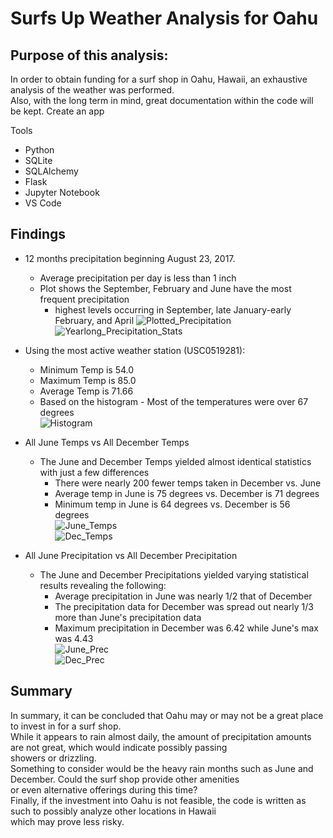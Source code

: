 # Surfs Up Weather Analysis for Oahu  

## Purpose of this analysis:  

In order to obtain funding for a surf shop in Oahu, Hawaii, an exhaustive analysis of the weather was performed.  
Also, with the long term in mind, great documentation within the code will be kept. Create an app   

Tools
- Python  
- SQLite  
- SQLAlchemy  
- Flask  
- Jupyter Notebook  
- VS Code  


## Findings  
- 12 months precipitation beginning August 23, 2017.  
	- Average precipitation per day is less than 1 inch  
	- Plot shows the September, February and June have the most frequent precipitation  
		- highest levels occurring in September, late January-early February, and April
![Plotted_Precipitation](https://user-images.githubusercontent.com/83401820/131230840-f8b98ec8-0408-42ae-a5a9-2feafba39aeb.png)  
![Yearlong_Precipitation_Stats](https://user-images.githubusercontent.com/83401820/131230841-02d7da00-3e5d-4eeb-a59e-a55064509232.png)  

- Using the most active weather station (USC0519281):  
	- Minimum Temp is 54.0  
	- Maximum Temp is 85.0  
	- Average Temp is 71.66  
	- Based on the histogram - Most of the temperatures were over 67 degrees  
![Histogram](https://user-images.githubusercontent.com/83401820/131230844-c6597da9-9ec0-4c21-8d8e-535513fad1df.png)  

- All June Temps vs All December Temps  
	- The June and December Temps yielded almost identical statistics with just a few differences  
		- There were nearly 200 fewer temps taken in December vs. June  
		- Average temp in June is 75 degrees vs. December is 71 degrees  
		- Minimum temp in June is 64 degrees vs. December is 56 degrees  
![June_Temps](https://user-images.githubusercontent.com/83401820/131230846-dd97418f-39ed-441f-9922-c41e4b0009cc.png)  
![Dec_Temps](https://user-images.githubusercontent.com/83401820/131230843-0de96de3-4f5d-4b8c-9bc4-a676f6e04e53.png)  

- All June Precipitation vs All December Precipitation  
	-  The June and December Precipitations yielded varying statistical results revealing the following:  
		- Average precipitation in June was nearly 1/2 that of December  
		- The precipitation data for December was spread out nearly 1/3 more than June's precipitation data  
		- Maximum precipitation in December was 6.42 while June's max was 4.43  
![June_Prec](https://user-images.githubusercontent.com/83401820/131230845-84146137-be64-4295-9f5a-1dd72a14c433.png)  
![Dec_Prec](https://user-images.githubusercontent.com/83401820/131230842-f3cbd84b-bc8f-4765-8d81-42e4af99cd2a.png)  

## Summary  
In summary, it can be concluded that Oahu may or may not be a great place to invest in for a surf shop.  
While it appears to rain almost daily, the amount of precipitation amounts are not great, which would indicate possibly passing  
showers or drizzling.  
Something to consider would be the heavy rain months such as June and December. Could the surf shop provide other amenities  
or even alternative offerings during this time?  
Finally, if the investment into Oahu is not feasible, the code is written as such to possibly analyze other locations in Hawaii  
which may prove less risky.  

	
	



